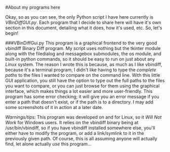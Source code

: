 #About my programs here

Okay, so as you can see, the only Python script I have here currently is *VBinDiffGUI.py*.  Each program that I decide to share here will have it's own section in this document, detailing what it does, how it's used, etc.  So, let's begin!

###VBinDiffGui.py
This program is a graphical frontend to the very good vbindiff Binary Diff program.  My script uses nothing but the tkinter module along with the filedialog and messagebox submodules, the os module, and built-in python commands, so it should be easy to run on just about any *Linux* system.  The reason I wrote this is because, as much as I like vbindiff, because it's a terminal program, I didn't like having to type the *complete paths* to the files I wanted to compare on the command line.  With this little GUI application, you still have the option to type out the full paths to the files you want to compare, or you can just browse for them using the graphical interface, which makes things a lot easier and more user-friendly.  This program has some error checking;  it will give you an error message if you enter a path that doesn't exist, or if the path is to a directory.  I may add some screenshots of it in action at a later date.

_Warnings/tips:_ This program was developed on and for Linux, so it _Will Not Work_ for Windows users.  It relies on the vbindiff binary being at /usr/bin/vbindiff, so if you have vbindiff installed somewhere else, you'll either have to modify the program, or add a link/symlink to it in the previously given path.  Of course, this is all assuming anyone will actually find, let alone actually _use_ this program...